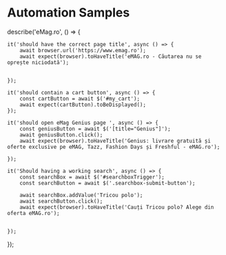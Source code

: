 # Automation Samples


describe('eMag.ro', () => {

    
    it('should have the correct page title', async () => {
        await browser.url('https://www.emag.ro');
        await expect(browser).toHaveTitle('eMAG.ro - Căutarea nu se oprește niciodată');

      
    });

    it('should contain a cart button', async () => {
        const cartButton = await $('#my_cart');
        await expect(cartButton).toBeDisplayed();
    });

    it('should open eMag Genius page ', async () => {
        const geniusButton = await $('[title="Genius"]');
        await geniusButton.click();
        await expect(browser).toHaveTitle('Genius: livrare gratuită și oferte exclusive pe eMAG, Tazz, Fashion Days și Freshful - eMAG.ro');

    });

    it('Should having a working search', async () => {
        const searchBox = await $('#searchboxTrigger');
        const searchButton = await $('.searchbox-submit-button');

        await searchBox.addValue('Tricou polo');
        await searchButton.click();
        await expect(browser).toHaveTitle('Cauți Tricou polo? Alege din oferta eMAG.ro');
        

    });

});
